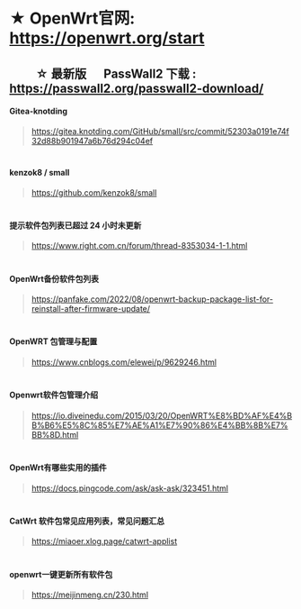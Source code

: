 # ★ OpenWrt官网:  https://openwrt.org/start

## &emsp;&emsp; ☆ 最新版 &emsp; PassWall2 下载 : https://passwall2.org/passwall2-download/

#### Gitea-knotding
   > https://gitea.knotding.com/GitHub/small/src/commit/52303a0191e74f32d88b901947a6b76d294c04ef
# 
#### kenzok8 / small
   > https://github.com/kenzok8/small
# 
#### 提示软件包列表已超过 24 小时未更新
   > https://www.right.com.cn/forum/thread-8353034-1-1.html
# 
#### OpenWrt备份软件包列表
   > https://panfake.com/2022/08/openwrt-backup-package-list-for-reinstall-after-firmware-update/
# 
#### OpenWRT 包管理与配置
   > https://www.cnblogs.com/elewei/p/9629246.html
# 
#### Openwrt软件包管理介绍
   > https://io.diveinedu.com/2015/03/20/OpenWRT%E8%BD%AF%E4%BB%B6%E5%8C%85%E7%AE%A1%E7%90%86%E4%BB%8B%E7%BB%8D.html
# 
#### OpenWrt有哪些实用的插件
   > https://docs.pingcode.com/ask/ask-ask/323451.html
# 
#### CatWrt 软件包常见应用列表，常见问题汇总
   > https://miaoer.xlog.page/catwrt-applist
# 
#### openwrt一键更新所有软件包
   > https://meijinmeng.cn/230.html
